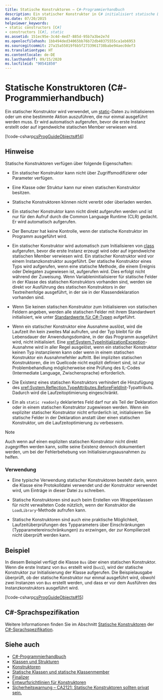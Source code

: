 ```yaml
---
title: Statische Konstruktoren – C#-Programmierhandbuch
description: Ein statischer Konstruktor in C# initialisiert statische Daten oder führt eine Aktion aus, die nur einmal ausgeführt wird, bevor die erste Instanz erstellt oder auf statische Member verwiesen wird.
ms.date: 07/20/2015
helpviewer_keywords:
- static constructors [C#]
- constructors [C#], static
ms.assetid: 151ec95e-3c4d-4ed7-885d-95b7a3be2e7d
ms.openlocfilehash: 1bb494ded34065bb76b72db40375555ca1eb6953
ms.sourcegitcommit: 27a15a55019f6b5f2733961738babe94aec0def3
ms.translationtype: HT
ms.contentlocale: de-DE
ms.lasthandoff: 09/15/2020
ms.locfileid: "90541850"
---
```

# <a name="static-constructors-c-programming-guide"></a>Statische Konstruktoren (C#-Programmierhandbuch)
Ein statischer Konstruktor wird verwendet, um [static](../../language-reference/keywords/static.md)-Daten zu initialisieren oder um eine bestimmte Aktion auszuführen, die nur einmal ausgeführt werden muss. Er wird automatisch aufgerufen, bevor die erste Instanz erstellt oder auf irgendwelche statischen Member verwiesen wird.  
  
 [!code-csharp[csProgGuideObjects#14](~/samples/snippets/csharp/VS_Snippets_VBCSharp/csProgGuideObjects/CS/Objects.cs#14)]  

## <a name="remarks"></a>Hinweise
Statische Konstruktoren verfügen über folgende Eigenschaften:  
  
- Ein statischer Konstruktor kann nicht über Zugriffsmodifizierer oder Parameter verfügen.  

- Eine Klasse oder Struktur kann nur einen statischen Konstruktor besitzen.

- Statische Konstruktoren können nicht vererbt oder überladen werden.

- Ein statischer Konstruktor kann nicht direkt aufgerufen werden und ist nur für den Aufruf durch die Common Language Runtime (CLR) gedacht. Er wird automatisch aufgerufen.

- Der Benutzer hat keine Kontrolle, wenn der statische Konstruktor im Programm ausgeführt wird.
  
- Ein statischer Konstruktor wird automatisch zum Initialisieren von [class](../../language-reference/keywords/class.md) aufgerufen, bevor die erste Instanz erzeugt wird oder auf irgendwelche statischen Member verwiesen wird. Ein statischer Konstruktor wird vor einem Instanzkonstruktor ausgeführt. Der statische Konstruktor eines Typs wird aufgerufen, wenn eine statische Methode, die einem Ereignis oder Delegaten zugewiesen ist, aufgerufen wird. Dies erfolgt nicht während der Zuweisung. Wenn Variableninitialisierer für statische Felder in der Klasse des statischen Konstruktors vorhanden sind, werden sie direkt vor Ausführung des statischen Konstruktors in der Textreihenfolge ausgeführt, in der sie in der Klassendeklaration vorhanden sind.

- Wenn Sie keinen statischen Konstruktor zum Initialisieren von statischen Feldern angeben, werden alle statischen Felder mit ihrem Standardwert initialisiert, wie unter [Standardwerte für C#-Typen](../../language-reference/builtin-types/default-values.md) aufgeführt.
  
- Wenn ein statischer Konstruktor eine Ausnahme auslöst, wird die Laufzeit ihn kein zweites Mal aufrufen, und der Typ bleibt für die Lebensdauer der Anwendungsdomäne, in der das Programm ausgeführt wird, nicht initialisiert. Eine <xref:System.TypeInitializationException>-Ausnahme wird in aller Regel ausgelöst, wenn ein statischer Konstruktor keinen Typ instanziieren kann oder wenn in einem statischen Konstruktor ein Ausnahmefehler auftritt. Bei impliziten statischen Konstruktoren, die im Quellcode nicht explizit definiert sind, ist zur Problembehandlung möglicherweise eine Prüfung des IL-Codes (Intermediate Language, Zwischensprache) erforderlich.

- Die Existenz eines statischen Konstruktors verhindert die Hinzufügung des <xref:System.Reflection.TypeAttributes.BeforeFieldInit>-Typattributs. Dadurch wird die Laufzeitoptimierung eingeschränkt.

- Ein als `static readonly` deklariertes Feld darf nur als Teil der Deklaration oder in einem statischen Konstruktor zugewiesen werden. Wenn ein expliziter statischer Konstruktor nicht erforderlich ist, initialisieren Sie statische Felder in der Deklaration anstatt über einen statischen Konstruktor, um die Laufzeitoptimierung zu verbessern.

> [!Note]
> Auch wenn auf einen expliziten statischen Konstruktor nicht direkt zugegriffen werden kann, sollte seine Existenz dennoch dokumentiert werden, um bei der Fehlerbehebung von Initialisierungsausnahmen zu helfen.

### <a name="usage"></a>Verwendung

- Eine typische Verwendung statischer Konstruktoren besteht darin, wenn die Klasse eine Protokolldatei verwendet und der Konstruktor verwendet wird, um Einträge in dieser Datei zu schreiben.  
- Statische Konstruktoren sind auch beim Erstellen von Wrapperklassen für nicht verwalteten Code nützlich, wenn der Konstruktor die `LoadLibrary`-Methode aufrufen kann.  

- Statische Konstruktoren sind auch eine praktische Möglichkeit, Laufzeitüberprüfungen des Typparameters über Einschränkungen (Typparametereinschränkungen) zu erzwingen, der zur Kompilierzeit nicht überprüft werden kann.

## <a name="example"></a>Beispiel
 In diesem Beispiel verfügt die Klasse `Bus` über einen statischen Konstruktor. Wenn die erste Instanz von `Bus` erstellt wird (`bus1`), wird der statische Konstruktor zur Initialisierung der Klasse aufgerufen. Die Beispielausgabe überprüft, ob der statische Konstruktor nur einmal ausgeführt wird, obwohl zwei Instanzen von `Bus` erstellt werden, und dass er vor dem Ausführen des Instanzkonstruktors ausgeführt wird.  
  
 [!code-csharp[csProgGuideObjects#15](~/samples/snippets/csharp/VS_Snippets_VBCSharp/csProgGuideObjects/CS/Objects.cs#15)]

## <a name="c-language-specification"></a>C#-Sprachspezifikation
Weitere Informationen finden Sie im Abschnitt [Statische Konstruktoren](~/_csharplang/spec/classes.md#static-constructors) der [C#-Sprachspezifikation](~/_csharplang/spec/introduction.md).
  
## <a name="see-also"></a>Siehe auch

- [C#-Programmierhandbuch](../index.md)
- [Klassen und Strukturen](./index.md)
- [Konstruktoren](./constructors.md)
- [Statische Klassen und statische Klassenmember](./static-classes-and-static-class-members.md)
- [Finalizer](./destructors.md)
- [Entwurfsrichtlinien für Konstruktoren](../../../standard/design-guidelines/constructor.md#type-constructor-guidelines)
- [Sicherheitswarnung – CA2121: Statische Konstruktoren sollten privat sein.](/visualstudio/code-quality/ca2121-static-constructors-should-be-private)

